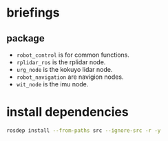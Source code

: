 # briefings
## package 
- `robot_control` is for common functions.
- `rplidar_ros` is the rplidar node.
- `urg_node` is the kokuyo lidar node.
- `robot_navigation` are navigion nodes.
- `wit_node` is the imu node.

# install dependencies
```sh
rosdep install --from-paths src --ignore-src -r -y
```






